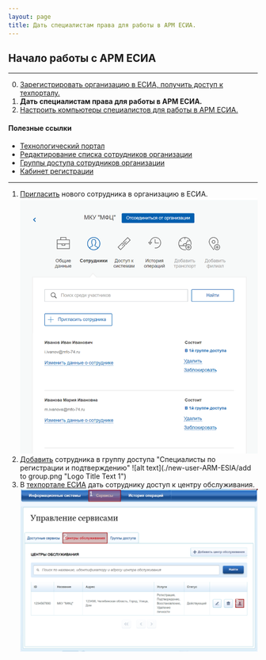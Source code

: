 ```yaml
---
layout: page
title: Дать специалистам права для работы в АРМ ЕСИА.
---
```


## Начало работы с АРМ ЕСИА
------

0. [Зарегистрировать организацию в ЕСИА, получить доступ к техпорталу.]()
0. **Дать специалистам права для работы в АРМ ЕСИА.**
0. [Настроить компьютеры специалистов для работы в АРМ ЕСИА.]()

#### Полезные ссылки
* [Технологический портал](https://esia.gosuslugi.ru/console/tech)
* [Редактирование списка сотрудников организации](https://esia.gosuslugi.ru/profile/org/emps.xhtml)
* [Группы доступа сотрудников организации](https://esia.gosuslugi.ru/profile/org/perms_grp.xhtml)
* [Кабинет регистрации](https://esia.gosuslugi.ru/ra)

___

1. [Пригласить](https://esia.gosuslugi.ru/profile/org/emps.xhtml) нового сотрудника в организацию в ЕСИА.
![alt text](./new-user-ARM-ESIA/invite.png "Logo Title Text 1")
2. [Добавить](https://esia.gosuslugi.ru/profile/org/1060220967/perms_grp) сотрудника в группу доступа "Специалисты по регистрации и подтверждению"
![alt text](./new-user-ARM-ESIA/add to group.png "Logo Title Text 1")
3. В [техпортале ЕСИА](https://esia.gosuslugi.ru/console/tech) дать сотруднику доступ к центру обслуживания.
![alt text](./new-user-ARM-ESIA/1.png "Logo Title Text 1")
